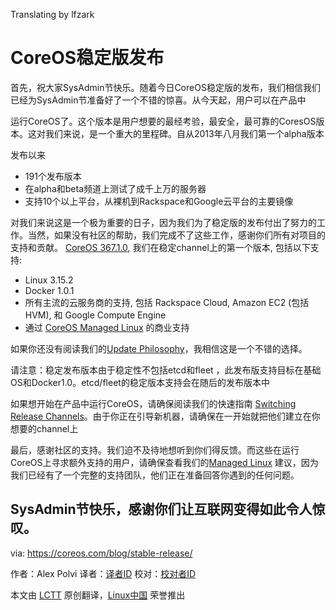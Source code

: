Translating by lfzark


CoreOS稳定版发布
================================================================================
首先，祝大家SysAdmin节快乐。随着今日CoreOS稳定版的发布，我们相信我们已经为SysAdmin节准备好了一个不错的惊喜。从今天起，用户可以在产品中

运行CoreOS了。这个版本是用户想要的最经考验，最安全，最可靠的CoresOS版本。这对我们来说，是一个重大的里程碑。自从2013年八月我们第一个alpha版本


发布以来

- 191个发布版本
- 在alpha和beta频道上测试了成千上万的服务器
- 支持10个以上平台，从裸机到Rackspace和Google云平台的主要镜像


对我们来说这是一个极为重要的日子，因为我们为了稳定版的发布付出了努力的工作。当然，如果没有社区的帮助，我们完成不了这些工作，感谢你们所有对项目的支持和贡献。
[CoreOS 367.1.0][2], 我们在稳定channel上的第一个版本, 包括以下支持:

- Linux 3.15.2
- Docker 1.0.1
- 所有主流的云服务商的支持, 包括 Rackspace Cloud, Amazon EC2 (包括 HVM), 和 Google Compute Engine
- 通过 [CoreOS Managed Linux][3] 的商业支持 

如果你还没有阅读我们的[Update Philosophy][4]，我相信这是一个不错的选择。

请注意：稳定发布版本由于稳定性不包括etcd和fleet ，此发布版支持目标在基础OS和Docker1.0。etcd/fleet的稳定版本支持会在随后的发布版本中

如果想开始在产品中运行CoreOS，请确保阅读我们的快速指南  [Switching Release Channels][5]。由于你正在引导新机器，请确保在一开始就把他们建立在你想要的channel上


最后，感谢社区的支持。我们迫不及待地想听到你们得反馈。而这些在运行CoreOS上寻求额外支持的用户，请确保查看我们的[Managed Linux][6] 建议，因为我们已经有了一个完整的支持团队，他们正在准备回答你遇到的任何问题。

SysAdmin节快乐，感谢你们让互联网变得如此令人惊叹。
--------------------------------------------------------------------------------

via: https://coreos.com/blog/stable-release/

作者：Alex Polvi
译者：[译者ID](https://github.com/译者ID)
校对：[校对者ID](https://github.com/校对者ID)

本文由 [LCTT](https://github.com/LCTT/TranslateProject) 原创翻译，[Linux中国](http://linux.cn/) 荣誉推出

[1]:http://sysadminday.com/
[2]:https://coreos.com/releases/#367.1.0
[3]:https://coreos.com/products/managed-linux/
[4]:https://coreos.com/using-coreos/updates/
[5]:https://coreos.com/docs/cluster-management/setup/switching-channels/
[6]:https://coreos.com/products/managed-linux/
